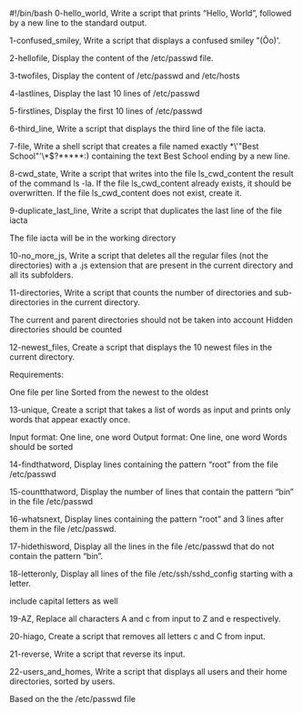 #!/bin/bash
0-hello_world, Write a script that prints “Hello, World”, followed by a new line to the standard output.

1-confused_smiley, Write a script that displays a confused smiley "(Ôo)'.

2-hellofile, Display the content of the /etc/passwd file.

3-twofiles, Display the content of /etc/passwd and /etc/hosts

4-lastlines, Display the last 10 lines of /etc/passwd

5-firstlines, Display the first 10 lines of /etc/passwd

6-third_line, Write a script that displays the third line of the file iacta.

7-file, Write a shell script that creates a file named exactly \*\\'"Best School"\'\\*$\?\*\*\*\*\*:) containing the text Best School ending by a new line.

8-cwd_state, Write a script that writes into the file ls_cwd_content the result of the command ls -la. If the file ls_cwd_content already exists, it should be overwritten. If the file ls_cwd_content does not exist, create it.

9-duplicate_last_line, Write a script that duplicates the last line of the file iacta

The file iacta will be in the working directory

10-no_more_js, Write a script that deletes all the regular files (not the directories) with a .js extension that are present in the current directory and all its subfolders.

11-directories, Write a script that counts the number of directories and sub-directories in the current directory.

The current and parent directories should not be taken into account
Hidden directories should be counted

12-newest_files, Create a script that displays the 10 newest files in the current directory.

Requirements:

One file per line
Sorted from the newest to the oldest

13-unique, Create a script that takes a list of words as input and prints only words that appear exactly once.

Input format: One line, one word
Output format: One line, one word
Words should be sorted

14-findthatword, Display lines containing the pattern “root” from the file /etc/passwd

15-countthatword, Display the number of lines that contain the pattern “bin” in the file /etc/passwd

16-whatsnext, Display lines containing the pattern “root” and 3 lines after them in the file /etc/passwd.

17-hidethisword, Display all the lines in the file /etc/passwd that do not contain the pattern “bin”.

18-letteronly, Display all lines of the file /etc/ssh/sshd_config starting with a letter.

include capital letters as well

19-AZ, Replace all characters A and c from input to Z and e respectively.

20-hiago, Create a script that removes all letters c and C from input.

21-reverse, Write a script that reverse its input.

22-users_and_homes, Write a script that displays all users and their home directories, sorted by users.

Based on the the /etc/passwd file

